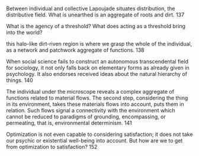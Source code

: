 Between individual and collective Lapoujade situates distribution, the distributive field.
What is unearthed is an aggregate of roots and dirt. 137 

What is the agency of a threshold? What does acting as a threshold bring into the world?

this halo-like dirt-riven region is where we grasp the whole of the
individual, as a network and patchwork aggregate of functions. 138

When social science fails to construct an autonomous transcendental field
for sociology, it not only falls back on elementary forms as already given in psychology. It also
endorses received ideas about the natural hierarchy of things. 140

The individual under
the microscope reveals a complex aggregate of functions related to material flows. The second
step, considering the thing in its environment, takes these materials flows into account, puts them
in relation. Such flows signal a connectivity with the environment which cannot be reduced to
paradigms of grounding, encompassing, or permeating, that is, environmental determinism. 141

Optimization is not even capable to considering satisfaction; it does not take our
psychic or existential well-being into account. But how are we to get from optimization to
satisfaction? 152




